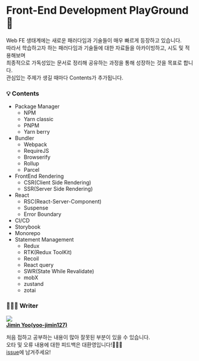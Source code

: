 # Front-End Development PlayGround 🎠
Web FE 생태계에는 새로운 패러다임과 기술들이 매우 빠르게 등장하고 있습니다.   
따라서 학습하고자 하는 패러다임과 기술들에 대한 자료들을 아카이빙하고, 시도 및 적용해보며   
최종적으로 가독성있는 문서로 정리해 공유하는 과정을 통해 성장하는 것을 목표로 합니다.    
관심있는 주제가 생길 때마다 Contents가 추가됩니다.   

### 💡 Contents
- Package Manager
    - NPM
    - Yarn classic
    - PNPM
    - Yarn berry
- Bundler
    - Webpack
    - RequireJS
    - Browserify
    - Rollup
    - Parcel
- FrontEnd Rendering
    - CSR(Client Side Rendering)
    - SSR(Server Side Rendering)
- React
    - RSC(React-Server-Component)
    - Suspense
    - Error Boundary
- CI/CD
- Storybook
- Monorepo
- Statement Management
    - Redux
    - RTK(Redux ToolKit)
    - Recoil
    - React query
    - SWR(State While Revalidate)
    - mobX
    - zustand
    - zotai

### 👩🏻‍💻 Writer
<img src="https://contrib.rocks/image?repo=yoo-jimin127/FrontEnd-PlayGround" /><br>
<a href="https://github.com/yoo-jimin127"><b>Jimin Yoo(yoo-jimin127)</b></a>

처음 접하고 공부하는 내용이 많아 잘못된 부분이 있을 수 있습니다.   
오타 및 오류 내용에 대한 피드백은 대환영입니다!🙆🏻‍♀️    
[issue](https://github.com/yoo-jimin127/FrontEnd-PlayGround/issues)에 남겨주세요!   
